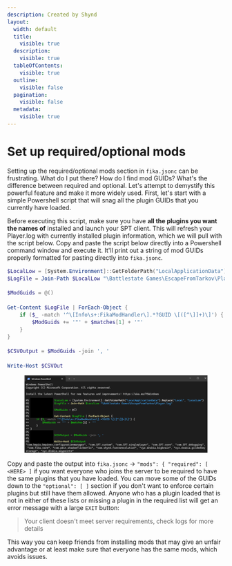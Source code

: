 ```yaml
---
description: Created by Shynd
layout:
  width: default
  title:
    visible: true
  description:
    visible: true
  tableOfContents:
    visible: true
  outline:
    visible: false
  pagination:
    visible: false
  metadata:
    visible: true
---
```


# Set up required/optional mods

Setting up the required/optional mods section in `fika.jsonc` can be frustrating. What do I put there? How do I find mod GUIDs? What's the difference between required and optional. Let's attempt to demystify this powerful feature and make it more widely used. First, let's start with a simple Powershell script that will snag all the plugin GUIDs that you currently have loaded.&#x20;

Before executing this script, make sure you have **all the plugins you want the names of** installed and launch your SPT client. This will refresh your Player.log with currently installed plugin information, which we will pull with the script below. Copy and paste the script below directly into a Powershell command window and execute it. It'll print out a string of mod GUIDs properly formatted for pasting directly into `fika.jsonc`.

```powershell
$LocalLow = [System.Environment]::GetFolderPath("LocalApplicationData").Replace("Local", "LocalLow")
$LogFile = Join-Path $LocalLow "\Battlestate Games\EscapeFromTarkov\Player.log"

$ModGuids = @()

Get-Content $LogFile | ForEach-Object {
    if ($_ -match '^\[Info\s+:FikaModHandler\].*?GUID \[([^\]]+)\]') {
        $ModGuids += '"' + $matches[1] + '"'
    }
}

$CSVOutput = $ModGuids -join ', '

Write-Host $CSVOut
```

<figure><img src="../.gitbook/assets/image (1).png" alt=""><figcaption></figcaption></figure>

Copy and paste the output into `fika.jsonc` -> `"mods": { "required": [ <HERE> ]` if you want everyone who joins the server to be required to have the same plugins that you have loaded. You can move some of the GUIDs down to the `"optional": [ ]` section if you don't want to enforce certain plugins but still have them allowed. Anyone who has a plugin loaded that is not in either of these lists or missing a plugin in the required list will get an error message with a large `EXIT` button:

> Your client doesn't meet server requirements, check logs for more details

This way you can keep friends from installing mods that may give an unfair advantage or at least make sure that everyone has the same mods, which avoids issues.

